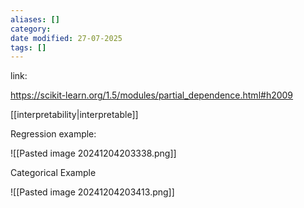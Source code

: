 ```yaml
---
aliases: []
category:
date modified: 27-07-2025
tags: []
---
```

link:

https://scikit-learn.org/1.5/modules/partial_dependence.html#h2009

[[interpretability|interpretable]]



Regression example:

![[Pasted image 20241204203338.png]]

Categorical Example

![[Pasted image 20241204203413.png]]

